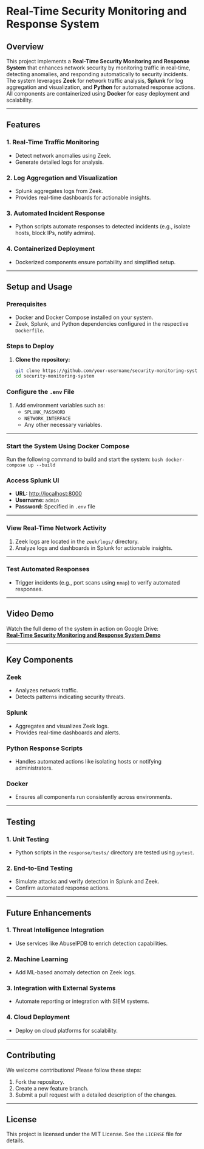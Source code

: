 # **Real-Time Security Monitoring and Response System**

## **Overview**

This project implements a **Real-Time Security Monitoring and Response System** that enhances network security by monitoring traffic in real-time, detecting anomalies, and responding automatically to security incidents. The system leverages **Zeek** for network traffic analysis, **Splunk** for log aggregation and visualization, and **Python** for automated response actions. All components are containerized using **Docker** for easy deployment and scalability.

---

## **Features**

### **1. Real-Time Traffic Monitoring**
- Detect network anomalies using Zeek.
- Generate detailed logs for analysis.

### **2. Log Aggregation and Visualization**
- Splunk aggregates logs from Zeek.
- Provides real-time dashboards for actionable insights.

### **3. Automated Incident Response**
- Python scripts automate responses to detected incidents (e.g., isolate hosts, block IPs, notify admins).

### **4. Containerized Deployment**
- Dockerized components ensure portability and simplified setup.

---

## **Setup and Usage**

### **Prerequisites**
- Docker and Docker Compose installed on your system.
- Zeek, Splunk, and Python dependencies configured in the respective `Dockerfile`.

### **Steps to Deploy**

1. **Clone the repository:**
   ```bash
   git clone https://github.com/your-username/security-monitoring-system.git
   cd security-monitoring-system

### **Configure the `.env` File**

1. Add environment variables such as:
   - `SPLUNK_PASSWORD`
   - `NETWORK_INTERFACE`
   - Any other necessary variables.

---

### **Start the System Using Docker Compose**

Run the following command to build and start the system:
```bash docker-compose up --build```

### **Access Splunk UI**

- **URL:** [http://localhost:8000](http://localhost:8000)  
- **Username:** `admin`  
- **Password:** Specified in `.env` file  

---

### **View Real-Time Network Activity**

1. Zeek logs are located in the `zeek/logs/` directory.
2. Analyze logs and dashboards in Splunk for actionable insights.

---

### **Test Automated Responses**

- Trigger incidents (e.g., port scans using `nmap`) to verify automated responses.

---

## **Video Demo**

Watch the full demo of the system in action on Google Drive:  
[**Real-Time Security Monitoring and Response System Demo**](https://drive.google.com/your-demo-link)

---

## **Key Components**

### **Zeek**
- Analyzes network traffic.
- Detects patterns indicating security threats.

### **Splunk**
- Aggregates and visualizes Zeek logs.
- Provides real-time dashboards and alerts.

### **Python Response Scripts**
- Handles automated actions like isolating hosts or notifying administrators.

### **Docker**
- Ensures all components run consistently across environments.

---

## **Testing**

### **1. Unit Testing**
- Python scripts in the `response/tests/` directory are tested using `pytest`.

### **2. End-to-End Testing**
- Simulate attacks and verify detection in Splunk and Zeek.
- Confirm automated response actions.

---

## **Future Enhancements**

### **1. Threat Intelligence Integration**
- Use services like AbuseIPDB to enrich detection capabilities.

### **2. Machine Learning**
- Add ML-based anomaly detection on Zeek logs.

### **3. Integration with External Systems**
- Automate reporting or integration with SIEM systems.

### **4. Cloud Deployment**
- Deploy on cloud platforms for scalability.

---

## **Contributing**

We welcome contributions! Please follow these steps:

1. Fork the repository.
2. Create a new feature branch.
3. Submit a pull request with a detailed description of the changes.

---

## **License**

This project is licensed under the MIT License. See the `LICENSE` file for details.